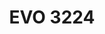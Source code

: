 ---
layout: product
title: "EVO 3224"
price: "4000" 
desc: "Classic aiplane jig 1/24,1/32,1/48"
img_path: "/assets/img/VMP007.webp"
brand: "Vertigo"
available: false
special_offer: false
new: false
soon: false
cat: "070000"
subcat: "070300"
subsubcat: "00"
sifra: "VMP007"
popular: false
---
